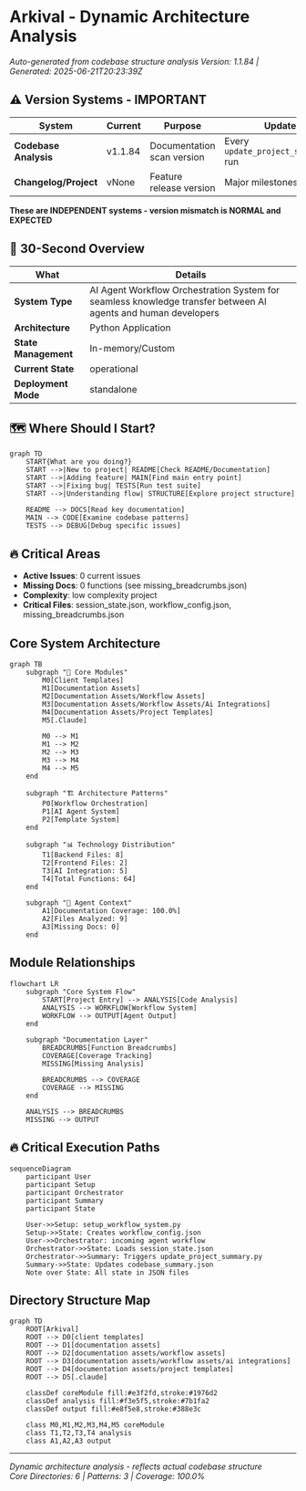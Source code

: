 # Arkival - Dynamic Architecture Analysis

*Auto-generated from codebase structure analysis*
*Version: 1.1.84 | Generated: 2025-06-21T20:23:39Z*

## ⚠️ Version Systems - IMPORTANT
| System | Current | Purpose | Updates |
|--------|---------|---------|---------|
| **Codebase Analysis** | v1.1.84 | Documentation scan version | Every `update_project_summary.py` run |
| **Changelog/Project** | vNone | Feature release version | Major milestones only |

**These are INDEPENDENT systems - version mismatch is NORMAL and EXPECTED**

## 🎯 30-Second Overview
| What | Details |
|------|---------|
| **System Type** | AI Agent Workflow Orchestration System for seamless knowledge transfer between AI agents and human developers |
| **Architecture** | Python Application |
| **State Management** | In-memory/Custom |
| **Current State** | operational |
| **Deployment Mode** | standalone |

## 🗺️ Where Should I Start?
```mermaid
graph TD
    START{What are you doing?} 
    START -->|New to project| README[Check README/Documentation]
    START -->|Adding feature| MAIN[Find main entry point]
    START -->|Fixing bug| TESTS[Run test suite]
    START -->|Understanding flow| STRUCTURE[Explore project structure]
    
    README --> DOCS[Read key documentation]
    MAIN --> CODE[Examine codebase patterns]
    TESTS --> DEBUG[Debug specific issues]
```

## 🔥 Critical Areas
- **Active Issues**: 0 current issues
- **Missing Docs**: 0 functions (see missing_breadcrumbs.json)
- **Complexity**: low complexity project
- **Critical Files**: session_state.json, workflow_config.json, missing_breadcrumbs.json

## Core System Architecture
```mermaid
graph TB
    subgraph "📁 Core Modules"
        M0[Client Templates]
        M1[Documentation Assets]
        M2[Documentation Assets/Workflow Assets]
        M3[Documentation Assets/Workflow Assets/Ai Integrations]
        M4[Documentation Assets/Project Templates]
        M5[.Claude]

        M0 --> M1
        M1 --> M2
        M2 --> M3
        M3 --> M4
        M4 --> M5
    end

    subgraph "🏗 Architecture Patterns"
        P0[Workflow Orchestration]
        P1[AI Agent System]
        P2[Template System]
    end

    subgraph "📊 Technology Distribution"
        T1[Backend Files: 8]
        T2[Frontend Files: 2]
        T3[AI Integration: 5]
        T4[Total Functions: 64]
    end

    subgraph "🤖 Agent Context"
        A1[Documentation Coverage: 100.0%]
        A2[Files Analyzed: 9]
        A3[Missing Docs: 0]
    end
```

## Module Relationships
```mermaid
flowchart LR
    subgraph "Core System Flow"
        START[Project Entry] --> ANALYSIS[Code Analysis]
        ANALYSIS --> WORKFLOW[Workflow System]
        WORKFLOW --> OUTPUT[Agent Output]
    end
    
    subgraph "Documentation Layer"
        BREADCRUMBS[Function Breadcrumbs]
        COVERAGE[Coverage Tracking] 
        MISSING[Missing Analysis]
        
        BREADCRUMBS --> COVERAGE
        COVERAGE --> MISSING
    end
    
    ANALYSIS --> BREADCRUMBS
    MISSING --> OUTPUT
```

## 🔥 Critical Execution Paths
```mermaid
sequenceDiagram
    participant User
    participant Setup
    participant Orchestrator
    participant Summary
    participant State
    
    User->>Setup: setup_workflow_system.py
    Setup->>State: Creates workflow_config.json
    User->>Orchestrator: incoming agent workflow
    Orchestrator->>State: Loads session_state.json
    Orchestrator->>Summary: Triggers update_project_summary.py
    Summary->>State: Updates codebase_summary.json
    Note over State: All state in JSON files
```

## Directory Structure Map
```mermaid
graph TD
    ROOT[Arkival]
    ROOT --> D0[client templates]
    ROOT --> D1[documentation assets]
    ROOT --> D2[documentation assets/workflow assets]
    ROOT --> D3[documentation assets/workflow assets/ai integrations]
    ROOT --> D4[documentation assets/project templates]
    ROOT --> D5[.claude]

    classDef coreModule fill:#e3f2fd,stroke:#1976d2
    classDef analysis fill:#f3e5f5,stroke:#7b1fa2
    classDef output fill:#e8f5e8,stroke:#388e3c
    
    class M0,M1,M2,M3,M4,M5 coreModule
    class T1,T2,T3,T4 analysis
    class A1,A2,A3 output
```

---
*Dynamic architecture analysis - reflects actual codebase structure*  
*Core Directories: 6 | Patterns: 3 | Coverage: 100.0%*
